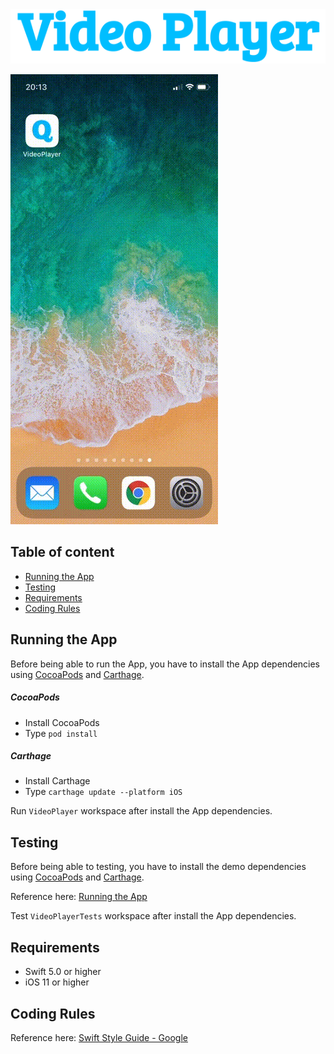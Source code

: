 <div align="center">
<img src="/VideoPlayer/Resources/logo.png" title="VideoPlayer">
</div>

![demo](/VideoPlayer/Resources/demo.gif)

## Table of content

- [Running the App](#Running-the-App)
- [Testing](#Testing)
- [Requirements](#Requirements)
- [Coding Rules](#Coding-rules)

## Running the App

Before being able to run the App, you have to install the App dependencies using [CocoaPods](https://cocoapods.org/) and [Carthage](https://github.com/Carthage/Carthage).

##### CocoaPods

- Install CocoaPods
- Type `pod install`

##### Carthage

- Install Carthage
- Type `carthage update --platform iOS`

Run `VideoPlayer` workspace after install the App dependencies.

## Testing

Before being able to testing, you have to install the demo dependencies using [CocoaPods](https://cocoapods.org/) and [Carthage](https://github.com/Carthage/Carthage).

Reference here: [Running the App](#Running-the-App)

Test `VideoPlayerTests` workspace after install the App dependencies.

## Requirements

- Swift 5.0 or higher
- iOS 11 or higher

## Coding Rules

Reference here: [Swift Style Guide - Google](https://google.github.io/swift/)
